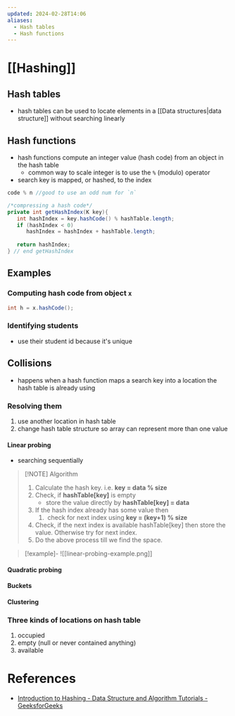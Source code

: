 ```yaml
---
updated: 2024-02-28T14:06
aliases:
  - Hash tables
  - Hash functions
---
```

# [[Hashing]]
## Hash tables
- hash tables can be used to locate elements in a [[Data structures|data structure]] without searching linearly
## Hash functions
- hash functions compute an integer value (hash code) from an object in the hash table
	- common way to scale integer is to use the `%` (modulo) operator
- search key is mapped, or hashed, to the index

```java
code % n //good to use an odd num for `n`
```

```java
/*compressing a hash code*/
private int getHashIndex(K key){
   int hashIndex = key.hashCode() % hashTable.length;
   if (hashIndex < 0)
      hashIndex = hashIndex + hashTable.length;
      
   return hashIndex;
} // end getHashIndex
```
## Examples
### Computing hash code from object `x`
```java
int h = x.hashCode();
```

###  Identifying students
- use their student id because it's unique

## Collisions
- happens when a hash function maps a search key into a location the hash table is already using
### Resolving them
1. use another location in hash table
2. change hash table structure so array can represent more than one value

#### Linear probing
- searching sequentially

> [!NOTE] Algorithm
> 1. Calculate the hash key. i.e. **key = data % size**
> 2. Check, if **hashTable[key]** is empty
>     - store the value directly by **hashTable[key] = data**
> 3. If the hash index already has some value then
>     1.  check for next index using **key = (key+1) % size**
> 4. Check, if the next index is available hashTable[key] then store the value. Otherwise try for next index.
> 5. Do the above process till we find the space.


> [!example]-
> ![[linear-probing-example.png]]


#### Quadratic probing


#### Buckets
#### Clustering

### Three kinds of locations on hash table
1. occupied
2. empty (null or never contained anything)
3. available

# References
- [Introduction to Hashing - Data Structure and Algorithm Tutorials - GeeksforGeeks](https://www.geeksforgeeks.org/introduction-to-hashing-data-structure-and-algorithm-tutorials/)